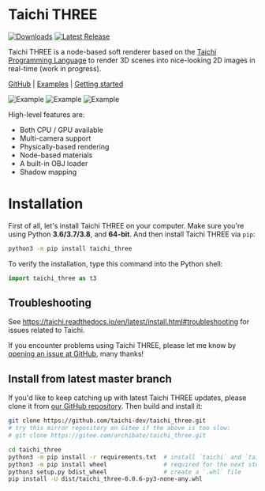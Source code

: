 # Taichi THREE

[![Downloads](https://pepy.tech/badge/taichi-three)](https://pepy.tech/project/taichi-three)
[![Latest Release](https://img.shields.io/github/v/release/taichi-dev/taichi_three)](https://github.com/taichi-dev/taichi_three/releases)

Taichi THREE is a node-based soft renderer based on the [Taichi Programming Language](https://github.com/taichi-dev/taichi) to render 3D scenes into nice-looking 2D images in real-time (work in progress).

[GitHub](https://github.com/taichi-dev/taichi_three) | [Examples](https://github.com/taichi-dev/taichi_three/tree/master/examples) | [Getting started](https://t3.142857.red/#/hello_cube.md)

![Example](https://github.com/taichi-dev/public_files/raw/master/binding_textures.png)
![Example](https://github.com/taichi-dev/public_files/raw/master/transform_models.png)
![Example](https://github.com/taichi-dev/public_files/raw/master/taichi/mass_spring_3d.gif)

High-level features are:

- Both CPU / GPU available
- Multi-camera support
- Physically-based rendering
- Node-based materials
- A built-in OBJ loader
- Shadow mapping


# Installation

First of all, let's install Taichi THREE on your computer.
Make sure you're using Python **3.6/3.7/3.8**, and **64-bit**.
And then install Taichi THREE via `pip`:

```bash
python3 -m pip install taichi_three
```

To verify the installation, type this command into the Python shell:

```py
import taichi_three as t3
```

## Troubleshooting

See https://taichi.readthedocs.io/en/latest/install.html#troubleshooting for issues related to Taichi.

If you encounter problems using Taichi THREE, please let me know by [opening an issue at GitHub](https://github.com/taichi-dev/taichi_three/issues/new), many thanks!

## Install from latest master branch

If you'd like to keep catching up with latest Taichi THREE updates, please clone it from [our GitHub repository](https://github.com/taichi-dev/taichi_three). Then build and install it:

```bash
git clone https://github.com/taichi-dev/taichi_three.git
# try this mirror repository on Gitee if the above is too slow:
# git clone https://gitee.com/archibate/taichi_three.git

cd taichi_three
python3 -m pip install -r requirements.txt  # install `taichi` and `taichi-glsl`
python3 -m pip install wheel                # required for the next step
python3 setup.py bdist_wheel                # create a `.whl` file
pip install -U dist/taichi_three-0.0.6-py3-none-any.whl
```
